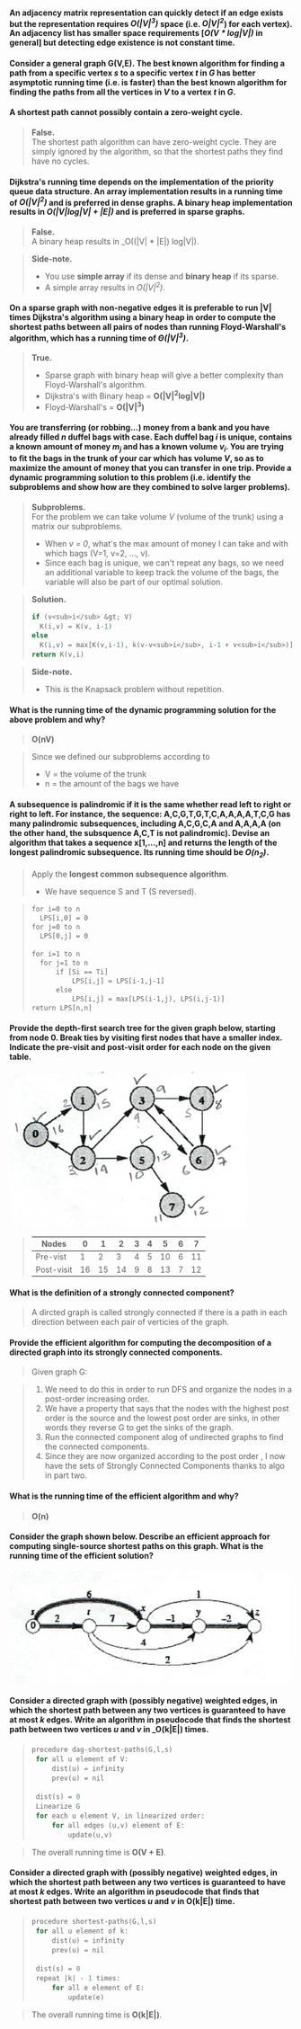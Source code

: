 #### An adjacency matrix representation can quickly detect if an edge exists but the representation requires _O(|V|<sup>3</sup>)_ space (i.e. _O|V|<sup>2</sup>_) for each vertex). An adjacency list has smaller space requirements [_O(V * log|V|)_ in general] but detecting edge existence is not constant time.

#### Consider a general graph G(V,E). The best known algorithm for finding a path from a specific vertex _s_ to a specific vertex _t_ in _G_ has better asymptotic running time (i.e. is faster) than the best known algorithm for finding the paths from all the vertices in _V_ to a vertex _t_ in _G_.

#### A shortest path cannot possibly contain a zero-weight cycle.

> __False.__  
> The shortest path algorithm can have zero-weight cycle. They are simply ignored by the algorithm, so that the shortest paths they find have no cycles.

#### Dijkstra's running time depends on the implementation of the priority queue data structure. An array implementation results in a running time of _O(|V|<sup>2</sup>)_ and is preferred in dense graphs. A binary heap implementation results in _O(|V|log|V| + |E|)_ and is preferred in sparse graphs.

> __False.__  
> A binary heap results in _O((|V| * |E|) log|V|).

> __Side-note.__  
> * You use __simple array__ if its dense and __binary heap__ if its sparse.
> * A simple array results in _O(|V|<sup>2</sup>)_.

#### On a sparse graph with non-negative edges it is preferable to run |V| times Dijkstra's algorithm using a binary heap in order to compute the shortest paths between all pairs of nodes than running Floyd-Warshall's algorithm, which has a running time of _&Theta;(|V|<sup>3</sup>)_.

> __True.__  
> * Sparse graph with binary heap will give a better complexity than Floyd-Warshall's algorithm.
> * Dijkstra's with Binary heap = __O(|V|<sup>2</sup>log|V|)__
> * Floyd-Warshall's = __O(|V|<sup>3</sup>)__

#### You are transferring (or robbing...) money from a bank and you have already filled _n_ duffel bags with case. Each duffel bag _i_ is unique, contains a known amount of money _m<sub>j</sub>_ and has a known volume _v<sub>i</sub>_. You are trying to fit the bags in the trunk of your car which has volume _V_, so as to maximize the amount of money that you can transfer in one trip. Provide a dynamic programming solution to this problem (i.e. identify the subproblems and show how are they combined to solve larger problems).

> __Subproblems.__  
> For the problem we can take volume _V_ (volume of the trunk) using a matrix our subproblems.  
> * When _v = 0_, what's the max amount of money I can take and with which bags (V=1, v=2, ..., v).
> * Since each bag is unique, we can't repeat any bags, so we need an additional variable to keep track the volume of the bags, the variable will also be part of our optimal solution.

> __Solution.__  
> ```c
> if (v<sub>i</sub> &gt; V)
>	K(i,v) = K(v, i-1)
> else
>	K(i,v) = max[K(v,i-1), k(v-v<sub>i</sub>, i-1 + v<sub>i</sub>)]
> return K(v,i)
> ```

> __Side-note.__  
> * This is the Knapsack problem without repetition.

#### What is the running time of the dynamic programming solution for the above problem and why?

> __O(nV)__

> Since we defined our subproblems according to  
> * V = the volume of the trunk
> * n = the amount of the bags we have

#### A subsequence is palindromic if it is the same whether read left to right or right to left. For instance, the sequence: A,C,G,T,G,T,C,A,A,A,A,T,C,G has many palindromic subsequences, including A,C,G,C,A and A,A,A,A (on the other hand, the subsquence A,C,T is not palindromic). Devise an algorithm that takes a sequence x[1,...,n] and returns the length of the longest palindromic subsequence. Its running time should be _O(n<sub>2</sub>)_.

> Apply the __longest common subsequence algorithm__.  
> * We have sequence S and T (S reversed).

> ```
> for i=0 to n
>	LPS[i,0] = 0
> for j=0 to n
>	LPS[0,j] = 0
>
> for i=1 to n
> 	for j=1 to n
>		if [Si == Ti]
>			LPS[i,j] = LPS[i-1,j-1]
>		else
>			LPS[i,j] = max[LPS(i-1,j), LPS(i,j-1)]
> return LPS[n,n]
> ```

#### Provide the depth-first search tree for the given graph below, starting from node 0. Break ties by visiting first nodes that have a smaller index. Indicate the pre-visit and post-visit order for each node on the given table.

![depth-first search graph](img/breath-first-search-graph.png)

> Nodes | 0 | 1 | 2 | 3 | 4 | 5 | 6 | 7
> --- | --- | --- | --- | --- | --- | --- | --- | ---
> Pre-vist | 1 | 2 | 3 | 4 | 5 | 10 | 6 | 11
> Post-visit | 16 | 15 | 14 | 9 | 8 | 13 | 7 | 12

#### What is the definition of a strongly connected component?

> A dircted graph is called strongly connected if there is a path in each direction between each pair of verticies of the graph.

#### Provide the efficient algorithm for computing the decomposition of a directed graph into its strongly connected components.

> Given graph G:

> 1. We need to do this in order to run DFS and organize the nodes in a post-order increasing order.
> 2. We have a property that says that the nodes with the highest post order is the source and the lowest post order are sinks, in other words they reverse G to get the sinks of the graph.
> 3. Run the connected component alog of undirected graphs to find the connected components.
> 4. Since they are now organized according to the post order , I now have the sets of Strongly Connected Components thanks to algo in part two.

#### What is the running time of the efficient algorithm and why?

> __O(n)__

#### Consider the graph shown below. Describe an efficient approach for computing single-source shortest paths on this graph. What is the running time of the efficient solution?

![single-source shortest paths](img/single-source-shortest-paths.png)

#### Consider a directed graph with (possibly negative) weighted edges, in which the shortest path between any two vertices is guaranteed to have at most _k_ edges. Write an algorithm in pseudocode that finds the shortest path between two vertices _u_ and _v_ in _O(k|E|) times.

> ```c
> procedure dag-shortest-paths(G,l,s)
>  for all u element of V:
>      dist(u) = infinity
>      prev(u) = nil
>
>  dist(s) = 0
>  Linearize G
>  for each u element V, in linearized order:
>      for all edges (u,v) element of E:
>          update(u,v)
> ```

> The overall running time is __O(V + E)__.

#### Consider a directed graph with (possibly negative) weighted edges, in which the shortest path between any two vertices is guaranteed to have at most _k_ edges. Write an algorithm in pseudocode that finds that shortest path between two vertices _u_ and _v_ in O(k|E|) time.

> ```c
> procedure shortest-paths(G,l,s)
>  for all u element of k:
>      dist(u) = infinity
>      prev(u) = nil
>
>  dist(s) = 0
>  repeat |k| - 1 times:
>      for all e element of E:
>          update(e)
> ```

> The overall running time is __O(k|E|)__.

